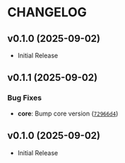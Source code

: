 # CHANGELOG

<!-- version list -->

## v0.1.0 (2025-09-02)

- Initial Release

## v0.1.1 (2025-09-02)

### Bug Fixes

- **core**: Bump core version
  ([`72966d4`](https://github.com/ELC/fastapi-production-template/commit/72966d4ca840f20311f53a051b21cf40ab6547df))


## v0.1.0 (2025-09-02)

- Initial Release
